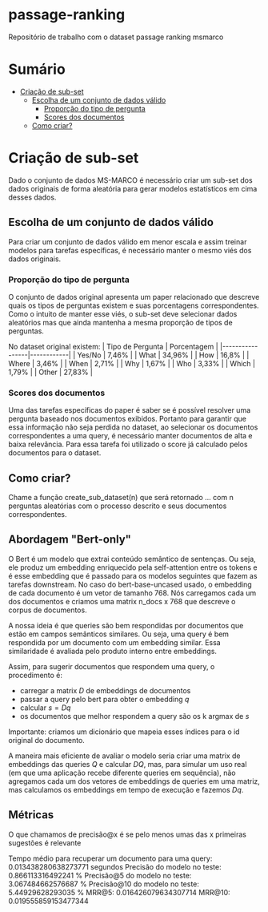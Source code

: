 # passage-ranking
Repositório de trabalho com o dataset passage ranking msmarco

# Sumário
- [Criação de sub-set](#criação-de-sub-set)
  - [Escolha de um conjunto de dados válido](#escolha-de-um-conjunto-de-dados-válido)
    - [Proporção do tipo de pergunta](#proporção-do-tipo-de-pergunta)
    - [Scores dos documentos](#scores-dos-documentos)
  - [Como criar?](#como-criar)

# Criação de sub-set
Dado o conjunto de dados MS-MARCO é necessário criar um sub-set dos dados originais de forma aleatória para gerar modelos estatísticos em cima desses dados.

## Escolha de um conjunto de dados válido
Para criar um conjunto de dados válido em menor escala e assim treinar modelos para tarefas específicas, é necessário manter o mesmo viés dos dados originais.

### Proporção do tipo de pergunta
O conjunto de dados original apresenta um paper relacionado que descreve quais os tipos de perguntas existem e suas porcentagens correspondentes. Como o intuito de manter esse viés, o sub-set deve selecionar dados aleatórios mas que ainda mantenha a mesma proporção de tipos de perguntas.

No dataset original existem:
| Tipo de Pergunta | Porcentagem |
|-----------------|------------|
| Yes/No         | 7,46%      |
| What          | 34,96%     |
| How           | 16,8%      |
| Where         | 3,46%      |
| When          | 2,71%      |
| Why           | 1,67%      |
| Who           | 3,33%      |
| Which         | 1,79%      |
| Other         | 27,83%     |

### Scores dos documentos
Uma das tarefas específicas do paper é saber se é possível resolver uma pergunta baseado nos documentos exibidos. Portanto para garantir que essa informação não seja perdida no dataset, ao selecionar os documentos correspondentes a uma query, é necessário manter documentos de alta e baixa relevância. Para essa tarefa foi utilizado o score já calculado pelos documentos para o dataset.

## Como criar?
Chame a função create_sub_dataset(n) que será retornado ... com n perguntas aleatórias com o processo descrito e seus documentos correspondentes.


## Abordagem "Bert-only"
O Bert é um modelo que extrai conteúdo semântico de sentenças. Ou seja, ele produz um embedding enriquecido pela self-attention entre os tokens e é esse embedding que é passado para os modelos seguintes que fazem as tarefas downstream. No caso do bert-base-uncased usado, o embedding de cada documento é um vetor de tamanho 768. Nós carregamos cada um dos documentos e criamos uma matrix n_docs x 768 que descreve o corpus de documentos.

A nossa ideia é que queries são bem respondidas por documentos que estão em campos semânticos similares. Ou seja, uma query é bem respondida por um documento com um embedding similar. Essa similaridade é avaliada pelo produto interno entre embeddings.

Assim, para sugerir documentos que respondem uma query, o procedimento é:
- carregar a matrix $D$ de embeddings de documentos
- passar a query pelo bert para obter o embedding $q$
- calcular $s = Dq$
- os documentos que melhor respondem a query são os k argmax de $s$

Importante: criamos um dicionário que mapeia esses índices para o id original do documento.

A maneira mais eficiente de avaliar o modelo seria criar uma matrix de embeddings das queries $Q$ e calcular $DQ$, mas, para simular um uso real (em que uma aplicação recebe diferente queries em sequência), não agregamos cada um dos vetores de embeddings de queries em uma matriz, mas calculamos os embeddings em tempo de execução e fazemos $Dq$.

## Métricas
O que chamamos de precisão@x é se pelo menos umas das x primeiras sugestões é relevante

Tempo médio para recuperar um documento para uma query: 0.013438280638273771 segundos
Precisão do modelo no teste: 0.866113316492241 %
Precisão@5 do modelo no teste: 3.067484662576687 %
Precisão@10 do modelo no teste: 5.44929628293035 %
MRR@5: 0.016426079634307714
MRR@10: 0.019555859153477344